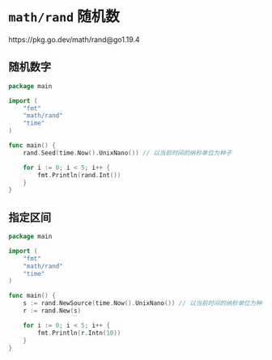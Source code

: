 # `math/rand` 随机数

<div class="o">https://pkg.go.dev/math/rand@go1.19.4</div>

## 随机数字

<div class="run"></div>

```go
package main

import (
    "fmt"
    "math/rand"
    "time"
)

func main() {
    rand.Seed(time.Now().UnixNano()) // 以当前时间的纳秒单位为种子

    for i := 0; i < 5; i++ {
        fmt.Println(rand.Int())
    }
}
```

## 指定区间

<div class="run"></div>

```go
package main

import (
    "fmt"
    "math/rand"
    "time"
)

func main() {
    s := rand.NewSource(time.Now().UnixNano()) // 以当前时间的纳秒单位为种子
    r := rand.New(s)

    for i := 0; i < 5; i++ {
        fmt.Println(r.Intn(10))
    }
}
```
